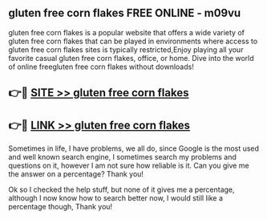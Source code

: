## gluten free corn flakes FREE ONLINE - m09vu

gluten free corn flakes is a popular website that offers a wide variety of gluten free corn flakes that can be played in environments where access to gluten free corn flakes sites is typically restricted,Enjoy playing all your favorite casual gluten free corn flakes, office, or home. Dive into the world of online freegluten free corn flakes without downloads!

## 👉🔴 [SITE >> gluten free corn flakes](http://news.freeplayer.one?title=gluten_free_corn_flakes&ref=FRRE)

## 👉🔴 [LINK >> gluten free corn flakes](http://news.freeplayer.one?title=gluten_free_corn_flakes&ref=FREE)

Sometimes in life, I have problems, we all do, since Google is the most used and well known search engine, I sometimes search my problems and questions on it, however I am not sure how reliable is it. Can you give me the answer on a percentage? Thank you!

Ok so I checked the help stuff, but none of it gives me a percentage, although I now know how to search better now, I would still like a percentage though, Thank you!